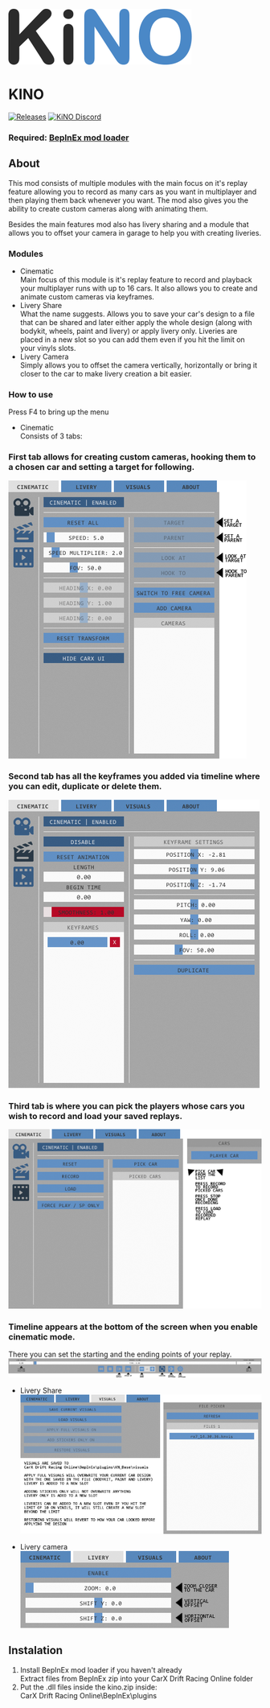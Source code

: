 ![LOGO](Images/logo.png)
# KINO
[![Releases](https://img.shields.io/github/v/release/trbflxr/kino?include_prereleases&label=DOWNLOAD&style=for-the-badge)](https://github.com/trbflxr/kino/releases) [![KiNO Discord](https://img.shields.io/discord/716264804498538516?label=DISCORD&style=for-the-badge)](https://discord.gg/8z6HAA3)
### Required: [BepInEx mod loader](https://github.com/BepInEx/BepInEx/releases)
## About
This mod consists of multiple modules with the main focus on it's replay feature allowing you to record as many cars as you want in multiplayer and then playing them back whenever you want. The mod also gives you the ability to create custom cameras along with animating them.

Besides the main features mod also has livery sharing and a module that allows you to offset your camera in garage to help you with creating liveries.

### Modules
* Cinematic  
Main focus of this module is it's replay feature to record and playback your multiplayer runs with up to 16 cars. It also allows you to create and animate custom cameras via keyframes.
* Livery Share  
What the name suggests. Allows you to save your car's design to a file that can be shared and later either apply the whole design (along with bodykit, wheels, paint and livery) or apply livery only. Liveries are placed in a new slot so you can add them even if you hit the limit on your vinyls slots.
* Livery Camera  
Simply allows you to offset the camera vertically, horizontally or bring it closer to the car to make livery creation a bit easier.

### How to use
Press F4 to bring up the menu
- Cinematic  
Consists of 3 tabs:  
### First tab allows for creating custom cameras, hooking them to a chosen car and setting a target for following.   
![Camera](Images/camera.png)  
### Second tab has all the keyframes you added via timeline where you can edit, duplicate or delete them.  
![Keyframes](Images/keyframes.png)  
### Third tab is where you can pick the players whose cars you wish to record and load your saved replays.  
![Replay](Images/replay.png)  
### Timeline appears at the bottom of the screen when you enable cinematic mode.
There you can set the starting and the ending points of your replay.  
![Timeline](Images/timeline.png)  

- Livery Share  
![LiveryShare](Images/livery_share.png)  

- Livery camera  
![LiveryCam](Images/livery_camera.png)
## Instalation
1. Install BepInEx mod loader if you haven't already  
Extract files from BepInEx zip into your CarX Drift Racing Online folder
2. Put the .dll files inside the kino.zip inside:   
CarX Drift Racing Online\BepInEx\plugins  